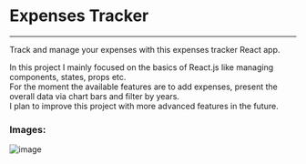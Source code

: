 # Expenses Tracker  
---
Track and manage your expenses with this expenses tracker React app.  

In this project I mainly focused on the basics of React.js like managing components, states, props etc.  
For the moment the available features are to add expenses, present the overall data via chart bars and filter by years.  
I plan to improve this project with more advanced features in the future.

### Images:

![image](https://user-images.githubusercontent.com/94289687/193777846-72db3a85-7720-4df3-be7b-e3c5870d7e2a.png)

